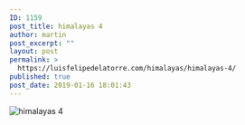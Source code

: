 ```yaml
---
ID: 1159
post_title: himalayas 4
author: martin
post_excerpt: ""
layout: post
permalink: >
  https://luisfelipedelatorre.com/himalayas/himalayas-4/
published: true
post_date: 2019-01-16 18:01:43
---
```

<p><img src="https://luisfelipedelatorre.com/wp-content/uploads/2019/01/himalayas-4.jpg" alt="himalayas 4"/></p>